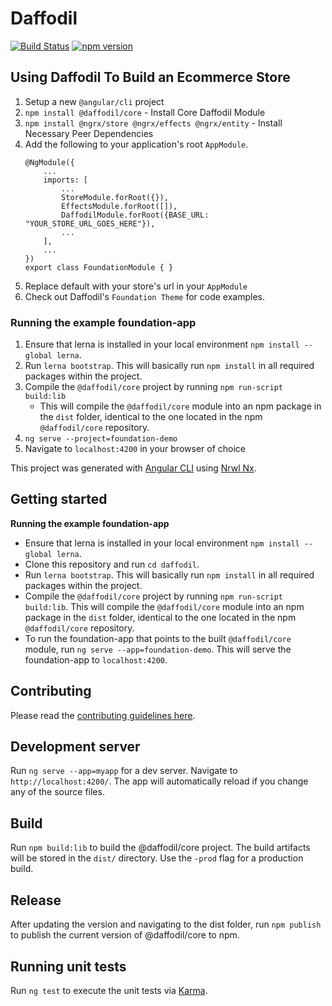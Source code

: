 # Daffodil
[![Build Status](https://travis-ci.com/graycoreio/daffodil.svg?branch=master)](https://travis-ci.com/graycoreio/daffodil)
[![npm version](https://badge.fury.io/js/%40daffodil%2Fcore.svg)](https://www.npmjs.com/@daffodil/core)

## Using Daffodil To Build an Ecommerce Store
1. Setup a new `@angular/cli` project
2. `npm install @daffodil/core` - Install Core Daffodil Module
3. `npm install @ngrx/store @ngrx/effects @ngrx/entity` - Install Necessary Peer Dependencies
4. Add the following to your application's root `AppModule`.
    ```
    @NgModule({
        ...
        imports: [
            ...
            StoreModule.forRoot({}),
            EffectsModule.forRoot([]),
            DaffodilModule.forRoot({BASE_URL: "YOUR_STORE_URL_GOES_HERE"}),
            ...
        ],
        ...
    })
    export class FoundationModule { }
    ```
5. Replace default with your store's url in your `AppModule`
6. Check out Daffodil's `Foundation Theme` for code examples.

### Running the example foundation-app
1. Ensure that lerna is installed in your local environment `npm install --global lerna`.
2. Run `lerna bootstrap`. This will basically run `npm install` in all required packages within the project. 
3. Compile the `@daffodil/core` project by running `npm run-script build:lib`
    * This will compile the `@daffodil/core` module into an npm package in the `dist` folder, identical to the one located in the npm `@daffodil/core` repository. 
4. `ng serve --project=foundation-demo`
5. Navigate to `localhost:4200` in your browser of choice

This project was generated with [Angular CLI](https://github.com/angular/angular-cli) using [Nrwl Nx](https://nrwl.io/nx).

## Getting started

**Running the example foundation-app**

- Ensure that lerna is installed in your local environment `npm install --global lerna`.
- Clone this repository and run `cd daffodil`.
- Run `lerna bootstrap`. This will basically run `npm install` in all required packages within the project. 
- Compile the `@daffodil/core` project by running `npm run-script build:lib`. This will compile the `@daffodil/core` module into an npm package in the `dist` folder, identical to the one located in the npm `@daffodil/core` repository. 
- To run the foundation-app that points to the built `@daffodil/core` module, run `ng serve --app=foundation-demo`. This will serve the foundation-app to `localhost:4200`.

## Contributing
Please read the [contributing guidelines here](https://github.com/graycore/daffodil/blob/master/CONTRIBUTING.md).

## Development server

Run `ng serve --app=myapp` for a dev server. Navigate to `http://localhost:4200/`. The app will automatically reload if you change any of the source files.

## Build

Run `npm build:lib` to build the @daffodil/core project. The build artifacts will be stored in the `dist/` directory. Use the `-prod` flag for a production build.

## Release

After updating the version and navigating to the dist folder, run `npm publish` to publish the current version of @daffodil/core to npm.

## Running unit tests

Run `ng test` to execute the unit tests via [Karma](https://karma-runner.github.io).
